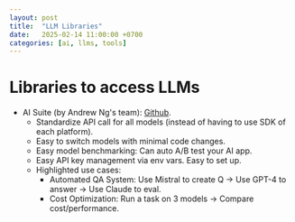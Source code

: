 ```yaml
---
layout: post
title:  "LLM Libraries"
date:   2025-02-14 11:00:00 +0700
categories: [ai, llms, tools]
---
```

# Libraries to access LLMs
- AI Suite (by Andrew Ng's team): [Github](https://github.com/andrewyng/aisuite).
  - Standardize API call for all models (instead of having to use SDK of each platform).
  - Easy to switch models with minimal code changes.
  - Easy model benchmarking: Can auto A/B test your AI app.
  - Easy API key management via env vars. Easy to set up.
  - Highlighted use cases:
    - Automated QA System: Use Mistral to create Q -> Use GPT-4 to answer -> Use Claude to eval.
    - Cost Optimization: Run a task on 3 models -> Compare cost/performance.  
